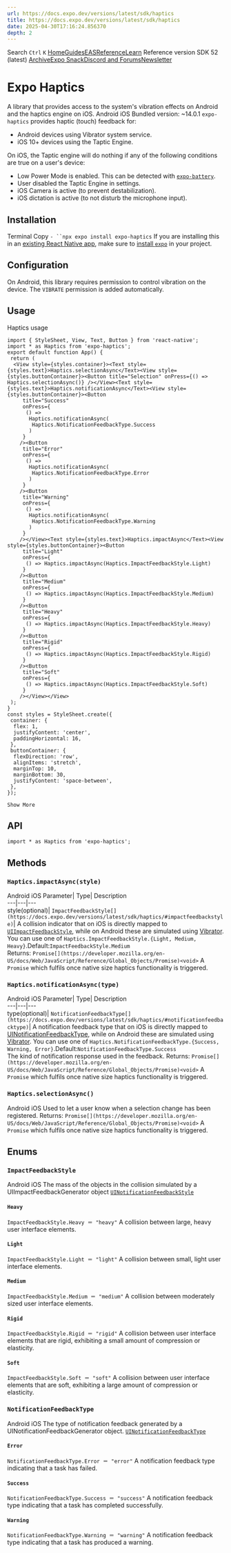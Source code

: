 ```yaml
---
url: https://docs.expo.dev/versions/latest/sdk/haptics
title: https://docs.expo.dev/versions/latest/sdk/haptics
date: 2025-04-30T17:16:24.856370
depth: 2
---
```


Search
`Ctrl` `K`
[Home](https://docs.expo.dev/)[Guides](https://docs.expo.dev/guides/overview)[EAS](https://docs.expo.dev/eas)[Reference](https://docs.expo.dev/versions/latest)[Learn](https://docs.expo.dev/tutorial/overview)
Reference version
SDK 52 (latest)
[Archive](https://docs.expo.dev/archive)[Expo Snack](https://snack.expo.dev)[Discord and Forums](https://chat.expo.dev)[Newsletter](https://expo.dev/mailing-list/signup)
# Expo Haptics
A library that provides access to the system's vibration effects on Android and the haptics engine on iOS.
Android
iOS
Bundled version:
~14.0.1
`expo-haptics` provides haptic (touch) feedback for:
  * Android devices using Vibrator system service.
  * iOS 10+ devices using the Taptic Engine.


On iOS, the Taptic engine will do nothing if any of the following conditions are true on a user's device:
  * Low Power Mode is enabled. This can be detected with [`expo-battery`](https://docs.expo.dev/versions/latest/sdk/battery).
  * User disabled the Taptic Engine in settings.
  * iOS Camera is active (to prevent destabilization).
  * iOS dictation is active (to not disturb the microphone input).


## Installation
Terminal
Copy
`- ``npx expo install expo-haptics`
If you are installing this in an [existing React Native app](https://docs.expo.dev/bare/overview), make sure to [install `expo`](https://docs.expo.dev/bare/installing-expo-modules) in your project.
## Configuration
On Android, this library requires permission to control vibration on the device. The `VIBRATE` permission is added automatically.
## Usage
Haptics usage
```
import { StyleSheet, View, Text, Button } from 'react-native';
import * as Haptics from 'expo-haptics';
export default function App() {
 return (
  <View style={styles.container}><Text style={styles.text}>Haptics.selectionAsync</Text><View style={styles.buttonContainer}><Button title="Selection" onPress={() => Haptics.selectionAsync()} /></View><Text style={styles.text}>Haptics.notificationAsync</Text><View style={styles.buttonContainer}><Button
     title="Success"
     onPress={
      () =>
       Haptics.notificationAsync(
        Haptics.NotificationFeedbackType.Success
       )
     }
    /><Button
     title="Error"
     onPress={
      () =>
       Haptics.notificationAsync(
        Haptics.NotificationFeedbackType.Error
       )
     }
    /><Button
     title="Warning"
     onPress={
      () =>
       Haptics.notificationAsync(
        Haptics.NotificationFeedbackType.Warning
       )
     }
    /></View><Text style={styles.text}>Haptics.impactAsync</Text><View style={styles.buttonContainer}><Button
     title="Light"
     onPress={
      () => Haptics.impactAsync(Haptics.ImpactFeedbackStyle.Light)
     }
    /><Button
     title="Medium"
     onPress={
      () => Haptics.impactAsync(Haptics.ImpactFeedbackStyle.Medium)
     }
    /><Button
     title="Heavy"
     onPress={
      () => Haptics.impactAsync(Haptics.ImpactFeedbackStyle.Heavy)
     }
    /><Button
     title="Rigid"
     onPress={
      () => Haptics.impactAsync(Haptics.ImpactFeedbackStyle.Rigid)
     }
    /><Button
     title="Soft"
     onPress={
      () => Haptics.impactAsync(Haptics.ImpactFeedbackStyle.Soft)
     }
    /></View></View>
 );
}
const styles = StyleSheet.create({
 container: {
  flex: 1,
  justifyContent: 'center',
  paddingHorizontal: 16,
 },
 buttonContainer: {
  flexDirection: 'row',
  alignItems: 'stretch',
  marginTop: 10,
  marginBottom: 30,
  justifyContent: 'space-between',
 },
});

Show More

```

## API
```
import * as Haptics from 'expo-haptics';

```

## Methods
### `Haptics.impactAsync(style)`
Android
iOS
Parameter| Type| Description  
---|---|---  
style(optional)| `ImpactFeedbackStyle[](https://docs.expo.dev/versions/latest/sdk/haptics/#impactfeedbackstyle)`| A collision indicator that on iOS is directly mapped to [`UIImpactFeedbackStyle`](https://developer.apple.com/documentation/uikit/uiimpactfeedbackstyle), while on Android these are simulated using [Vibrator](https://developer.android.com/reference/android/os/Vibrator). You can use one of `Haptics.ImpactFeedbackStyle.{Light, Medium, Heavy}`.Default:`ImpactFeedbackStyle.Medium`  
Returns:
`Promise[](https://developer.mozilla.org/en-US/docs/Web/JavaScript/Reference/Global_Objects/Promise)<void>`
A `Promise` which fulfils once native size haptics functionality is triggered.
### `Haptics.notificationAsync(type)`
Android
iOS
Parameter| Type| Description  
---|---|---  
type(optional)| `NotificationFeedbackType[](https://docs.expo.dev/versions/latest/sdk/haptics/#notificationfeedbacktype)`| A notification feedback type that on iOS is directly mapped to [UINotificationFeedbackType](https://developer.apple.com/documentation/uikit/uinotificationfeedbacktype), while on Android these are simulated using [Vibrator](https://developer.android.com/reference/android/os/Vibrator). You can use one of `Haptics.NotificationFeedbackType.{Success, Warning, Error}`.Default:`NotificationFeedbackType.Success`  
The kind of notification response used in the feedback.
Returns:
`Promise[](https://developer.mozilla.org/en-US/docs/Web/JavaScript/Reference/Global_Objects/Promise)<void>`
A `Promise` which fulfils once native size haptics functionality is triggered.
### `Haptics.selectionAsync()`
Android
iOS
Used to let a user know when a selection change has been registered.
Returns:
`Promise[](https://developer.mozilla.org/en-US/docs/Web/JavaScript/Reference/Global_Objects/Promise)<void>`
A `Promise` which fulfils once native size haptics functionality is triggered.
## Enums
### `ImpactFeedbackStyle`
Android
iOS
The mass of the objects in the collision simulated by a UIImpactFeedbackGenerator object [`UINotificationFeedbackStyle`](https://developer.apple.com/documentation/uikit/uiimpactfeedbackstyle)
#### `Heavy`
`ImpactFeedbackStyle.Heavy ＝ "heavy"`
A collision between large, heavy user interface elements.
#### `Light`
`ImpactFeedbackStyle.Light ＝ "light"`
A collision between small, light user interface elements.
#### `Medium`
`ImpactFeedbackStyle.Medium ＝ "medium"`
A collision between moderately sized user interface elements.
#### `Rigid`
`ImpactFeedbackStyle.Rigid ＝ "rigid"`
A collision between user interface elements that are rigid, exhibiting a small amount of compression or elasticity.
#### `Soft`
`ImpactFeedbackStyle.Soft ＝ "soft"`
A collision between user interface elements that are soft, exhibiting a large amount of compression or elasticity.
### `NotificationFeedbackType`
Android
iOS
The type of notification feedback generated by a UINotificationFeedbackGenerator object. [`UINotificationFeedbackType`](https://developer.apple.com/documentation/uikit/uinotificationfeedbacktype)
#### `Error`
`NotificationFeedbackType.Error ＝ "error"`
A notification feedback type indicating that a task has failed.
#### `Success`
`NotificationFeedbackType.Success ＝ "success"`
A notification feedback type indicating that a task has completed successfully.
#### `Warning`
`NotificationFeedbackType.Warning ＝ "warning"`
A notification feedback type indicating that a task has produced a warning.

